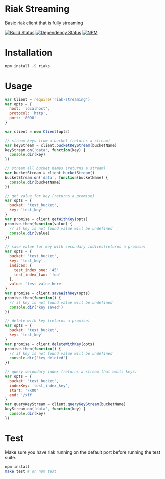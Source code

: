 # Riak Streaming

Basic riak client that is fully streaming

[![Build Status](https://travis-ci.org/nisaacson/riak-streaming-node.png?branch=master)](https://travis-ci.org/nisaacson/riak-streaming-node)
[![Dependency Status](https://david-dm.org/nisaacson/riak-streaming-node.png)](https://david-dm.org/nisaacson/riak-streaming-node)
[![NPM](https://nodei.co/npm/riak-streaming.png)](https://nodei.co/npm/riak-streaming/)

# Installation

```bash
npm install -S riaks
```

# Usage

```javascript
var Client = require('riak-streaming')
var opts = {
  host: 'localhost',
  protocol: 'http',
  port: '8098'
}

var client = new Client(opts)

// stream keys from a bucket (returns a stream)
var keyStream = client.bucketKeyStream(bucketName)
keyStream.on('data', function(key) {
  console.dir(key)
})

// stream all bucket names (returns a stream)
var bucketStream = client.bucketStream()
bucketStream.on('data', function(bucketName) {
  console.dir(bucketName)
})

// get value for key (returns a promise)
var opts = {
  bucket: 'test_bucket',
  key: 'test_key'
}
var promise = client.getWithKey(opts)
promise.then(function(value) {
  // if key is not found value will be undefined
  console.dir(value)
})

// save value for key with secondary indices(returns a promise)
var opts = {
  bucket: 'test_bucket',
  key: 'test_key',
  indices: {
    test_index_one: '45'
    test_index_two: 'foo'
  },
  value: 'test_value_here'
}
var promise = client.saveWithKey(opts)
promise.then(function() {
  // if key is not found value will be undefined
  console.dir('key saved')
})

// delete with key (returns a promise)
var opts = {
  bucket: 'test_bucket',
  key: 'test_key'
}
var promise = client.deleteWithKey(opts)
promise.then(function() {
  // if key is not found value will be undefined
  console.dir('key deleted')
})

// query secondary index (returns a stream that emits keys)
var opts = {
  bucket: 'test_bucket',
  indexKey: 'test_index_key',
  start: '/x00'
  end: '/xff'
}
var queryKeyStream = client.queryKeyStream(bucketName)
keyStream.on('data', function(key) {
  console.dir(key)
})
```

# Test

Make sure you have riak running on the default port before running the test suite.

```bash
npm install
make test # or npm test
```


